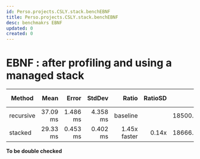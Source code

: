 ```yaml
---
id: Perso.projects.CSLY.stack.benchEBNF
title: Perso.projects.CSLY.stack.benchEBNF
desc: benchmakrs EBNF
updated: 0
created: 0
---
```

# EBNF : after profiling and using a managed stack

| Method    | Mean     | Error    | StdDev   | Ratio        | RatioSD | Gen0       | Gen1      | Gen2     | Allocated | Alloc Ratio |
|---------- |---------:|---------:|---------:|-------------:|--------:|-----------:|----------:|---------:|----------:|------------:|
| recursive | 37.09 ms | 1.486 ms | 4.358 ms |     baseline |         | 18500.0000 |  500.0000 | 166.6667 |  79.61 MB |             |
| stacked   | 29.33 ms | 0.453 ms | 0.402 ms | 1.45x faster |   0.14x | 18666.6667 | 1000.0000 | 333.3333 |  79.88 MB |  1.00x more |

**To be double checked**
